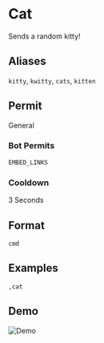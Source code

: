 # Cat
Sends a random kitty!

## Aliases
`kitty`, `kwitty`, `cats`, `kitten`
## Permit
General
### Bot Permits
`EMBED_LINKS`
### Cooldown
3 Seconds
## Format
`cmd`
## Examples
`,cat`
## Demo 
![Demo](https://i.ibb.co/1JzhGRx/cat.gif)
